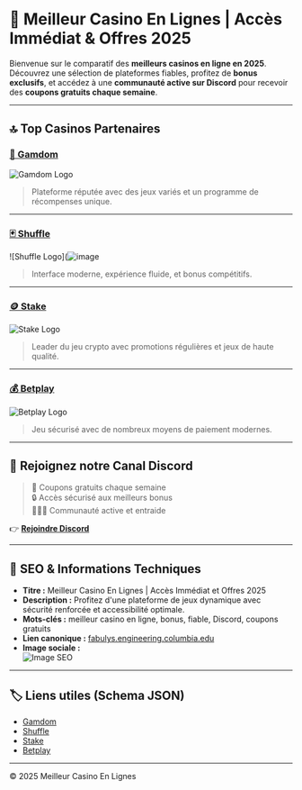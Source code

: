 # 🎰 Meilleur Casino En Lignes | Accès Immédiat & Offres 2025

Bienvenue sur le comparatif des **meilleurs casinos en ligne en 2025**. Découvrez une sélection de plateformes fiables, profitez de **bonus exclusifs**, et accédez à une **communauté active sur Discord** pour recevoir des **coupons gratuits chaque semaine**.

---

## 🔝 Top Casinos Partenaires

### [🎲 Gamdom](https://gamdom.com/r/bibil)
![Gamdom Logo](https://nostrabet.com/static/images/logos/transparent/gamdom.png)
> Plateforme réputée avec des jeux variés et un programme de récompenses unique.

---

### [🃏 Shuffle](https://shuffle.com?r=nARp9sWAZr)
![Shuffle Logo](![image](https://github.com/user-attachments/assets/2bb12564-9d8a-4aec-b086-649f2b6dc0fe)
> Interface moderne, expérience fluide, et bonus compétitifs.

---

### [🪙 Stake](https://stake.bet/?c=QXhFtsVf)
![Stake Logo](https://upload.wikimedia.org/wikipedia/commons/6/6c/Stake_logo.svg)
> Leader du jeu crypto avec promotions régulières et jeux de haute qualité.

---

### [💰 Betplay](https://betplay.io?ref=c53638b776f4)
![Betplay Logo](https://d1u7v89j1acxgy.cloudfront.net/190_x_49_Betplay_logo_04072024_white_logo_1_0c803fa1a7.png)
> Jeu sécurisé avec de nombreux moyens de paiement modernes.

---

## 💬 Rejoignez notre Canal Discord

> 🎁 Coupons gratuits chaque semaine  
> 🔒 Accès sécurisé aux meilleurs bonus  
> 🧑‍🤝‍🧑 Communauté active et entraide

👉 [**Rejoindre Discord**](https://discord.gg/ZJFw6AWXB3)

---

## 📌 SEO & Informations Techniques

- **Titre :** Meilleur Casino En Lignes | Accès Immédiat et Offres 2025  
- **Description :** Profitez d'une plateforme de jeux dynamique avec sécurité renforcée et accessibilité optimale.  
- **Mots-clés :** meilleur casino en ligne, bonus, fiable, Discord, coupons gratuits  
- **Lien canonique :** [fabulys.engineering.columbia.edu](https://fabulys.engineering.columbia.edu/)  
- **Image sociale :**  
  ![Image SEO](https://lepetitjournal.com/_next/image?url=https%3A%2F%2Fbackoffice.lepetitjournal.com%2Fsites%2Fdefault%2Ffiles%2F2025-02%2FAvis%2520casino%2520en%2520ligne%2520-%2520Top%252010%2520meilleurs%2520casinos%2520en%2520ligne%2520avec%2520bonus.jpg&w=1200&q=75)

---

## 🏷️ Liens utiles (Schema JSON)

- [Gamdom](https://gamdom.com/r/bibil)  
- [Shuffle](https://shuffle.com?r=nARp9sWAZr)  
- [Stake](https://stake.bet/?c=QXhFtsVf)  
- [Betplay](https://betplay.io?ref=c53638b776f4)

---

© 2025 Meilleur Casino En Lignes
